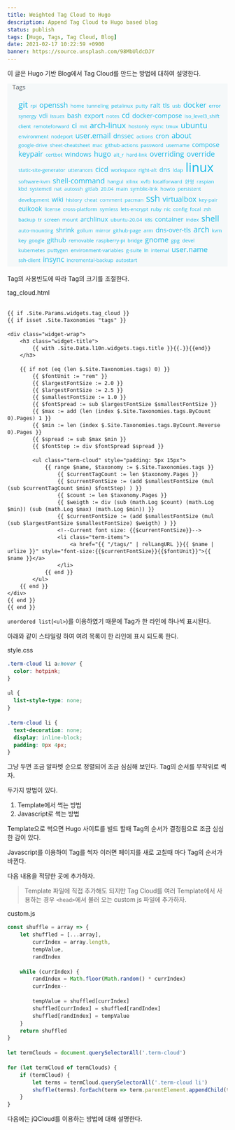 ```yaml
---
title: Weighted Tag Cloud to Hugo
description: Append Tag Cloud to Hugo based blog
status: publish
tags: [Hugo, Tags, Tag Cloud, Blog]
date: 2021-02-17 10:22:59 +0900
banner: https://source.unsplash.com/98MbUldcDJY
---
```


이 글은 Hugo 기반 Blog에서 Tag Cloud를 만드는 방법에 대하여 설명한다.


![tag cloud](/images/hugo-tag-cloud.png)

Tag의 사용빈도에 따라 Tag의 크기를 조절한다.

tag_cloud.html
```go-html-template 

{{ if .Site.Params.widgets.tag_cloud }}
{{ if isset .Site.Taxonomies "tags" }}

<div class="widget-wrap">
    <h3 class="widget-title">
        {{ with .Site.Data.l10n.widgets.tags.title }}{{.}}{{end}}
    </h3>

    {{ if not (eq (len $.Site.Taxonomies.tags) 0) }}
        {{ $fontUnit := "rem" }}
        {{ $largestFontSize := 2.0 }}
        {{ $largestFontSize := 2.5 }}
        {{ $smallestFontSize := 1.0 }}
        {{ $fontSpread := sub $largestFontSize $smallestFontSize }}
        {{ $max := add (len (index $.Site.Taxonomies.tags.ByCount 0).Pages) 1 }}
        {{ $min := len (index $.Site.Taxonomies.tags.ByCount.Reverse 0).Pages }}
        {{ $spread := sub $max $min }}
        {{ $fontStep := div $fontSpread $spread }}

        <ul class="term-cloud" style="padding: 5px 15px">
            {{ range $name, $taxonomy := $.Site.Taxonomies.tags }}
                {{ $currentTagCount := len $taxonomy.Pages }}
                {{ $currentFontSize := (add $smallestFontSize (mul (sub $currentTagCount $min) $fontStep) ) }}
                {{ $count := len $taxonomy.Pages }}
                {{ $weigth := div (sub (math.Log $count) (math.Log $min)) (sub (math.Log $max) (math.Log $min)) }}
                {{ $currentFontSize := (add $smallestFontSize (mul (sub $largestFontSize $smallestFontSize) $weigth) ) }}
                <!--Current font size: {{$currentFontSize}}-->
                <li class="term-items">
                    <a href="{{ "/tags/" | relLangURL }}{{ $name | urlize }}" style="font-size:{{$currentFontSize}}{{$fontUnit}}">{{ $name }}</a>
                </li>
            {{ end }}
        </ul>
    {{ end }}
</div>
{{ end }}
{{ end }}
```

`unordered list`(`<ul>`)를 이용하였기 때문에 Tag가 한 라인에 하나씩 표시된다. 

아래와 같이 스타일링 하여 여려 목록이 한 라인에 표시 되도록 한다.

style.css
```css
.term-cloud li a:hover {
  color: hotpink;
}

ul {
  list-style-type: none;
}

.term-cloud li {
  text-decoration: none;
  display: inline-block;
  padding: 0px 4px;
}
```

그냥 두면 조금 알파벳 순으로 정렬되어 조금 심심해 보인다. Tag의 순서를 무작위로 썩자.

두가지 방법이 있다. 

1. Template에서 썩는 방법
2. Javascript로 썩는 방법

Template으로 썩으면 Hugo 사이트를 빌드 할때 Tag의 순서가 결정됨으로 조금 심심한 감이 있다. 

Javascript를 이용하여 Tag를 썩자 이러면 페이지를 새로 고칠때 마다 Tag의 순서가 바뀐다.


다음 내용을 적당한 곳에 추가하자. 
> Template 파일에 직접 추가해도 되지만 Tag Cloud를 여러 Template에서 사용하는 경우 `<head>`에서 불러 오는 custom js 파일에 추가하자.


custom.js
```javascript
const shuffle = array => {
    let shuffled = [...array],
        currIndex = array.length,
        tempValue,
        randIndex
    
    while (currIndex) {
        randIndex = Math.floor(Math.random() * currIndex)
        currIndex--
    
        tempValue = shuffled[currIndex]
        shuffled[currIndex] = shuffled[randIndex]
        shuffled[randIndex] = tempValue
    }
    return shuffled
}
    
let termClouds = document.querySelectorAll('.term-cloud')

for (let termCloud of termClouds) {
    if (termCloud) {
        let terms = termCloud.querySelectorAll('.term-cloud li')
        shuffle(terms).forEach(term => term.parentElement.appendChild(term))
    }
}
```




다음에는 jQCloud를 이용하는 방법에 대해 설명한다. 